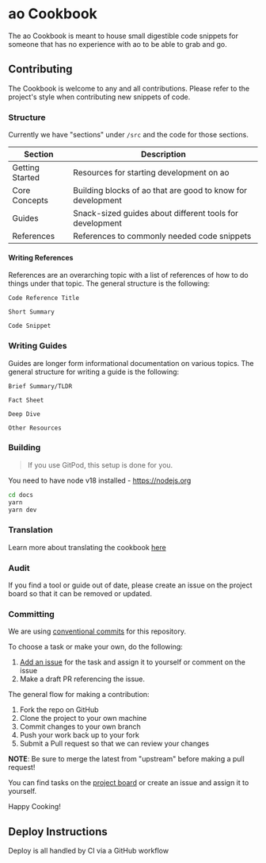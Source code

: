 # ao Cookbook

The ao Cookbook is meant to house small digestible code snippets
for someone that has no experience with ao to be able
to grab and go.

## Contributing

The Cookbook is welcome to any and all contributions. Please refer to
the project's style when contributing new snippets of code.

### Structure

Currently we have "sections" under `/src` and the code for those sections.

| Section         | Description                                                 |
| --------------- | ----------------------------------------------------------- |
| Getting Started | Resources for starting development on ao                    |
| Core Concepts   | Building blocks of ao that are good to know for development |
| Guides          | Snack-sized guides about different tools for development    |
| References      | References to commonly needed code snippets                 |

#### Writing References

References are an overarching topic with a list of references of how to do
things under that topic. The general structure is the following:

```
Code Reference Title

Short Summary

Code Snippet
```

### Writing Guides

Guides are longer form informational documentation on various topics.
The general structure for writing a guide is the following:

```login
Brief Summary/TLDR

Fact Sheet

Deep Dive

Other Resources
```

### Building

> If you use GitPod, this setup is done for you.

You need to have node v18 installed - https://nodejs.org

```sh
cd docs
yarn
yarn dev
```

### Translation

Learn more about translating the cookbook [here](./languages/README.md)

### Audit

If you find a tool or guide out of date, please create an issue on the project board so that it can be removed or updated.

### Committing

We are using [conventional commits](https://www.conventionalcommits.org/en/v1.0.0/)
for this repository.

To choose a task or make your own, do the following:

1. [Add an issue](https://github.com/permaweb/ao-cookbook/issues/new) for the task and assign it to yourself or comment on the issue
2. Make a draft PR referencing the issue.

The general flow for making a contribution:

1. Fork the repo on GitHub
2. Clone the project to your own machine
3. Commit changes to your own branch
4. Push your work back up to your fork
5. Submit a Pull request so that we can review your changes

**NOTE**: Be sure to merge the latest from "upstream" before making a
pull request!

You can find tasks on the [project board](https://github.com/orgs/permaweb/projects/4)
or create an issue and assign it to yourself.

Happy Cooking!

## Deploy Instructions

Deploy is all handled by CI via a GitHub workflow

